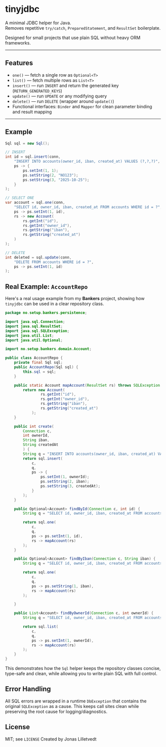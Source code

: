 # tinyjdbc

A minimal JDBC helper for Java.  
Removes repetitive `try/catch`, `PreparedStatement`, and `ResultSet` boilerplate.

Designed for small projects that use plain SQL without heavy ORM frameworks.

---

## Features

- `one()` — fetch a single row as `Optional<T>`
- `list()` — fetch multiple rows as `List<T>`
- `insert()` — run `INSERT` and return the generated key (`RETURN_GENERATED_KEYS`)
- `update()` — run `UPDATE` or any modifying query
- `delete()` — run `DELETE` (wrapper around `update()`)
- Functional interfaces: `Binder` and `Mapper` for clean parameter binding and result mapping

---

## Example

```java
Sql sql = new Sql();

// INSERT
int id = sql.insert(conn,
    "INSERT INTO accounts(owner_id, iban, created_at) VALUES (?,?,?)",
    ps -> {
        ps.setInt(1, 1);
        ps.setString(2, "NO123");
        ps.setString(3, "2025-10-25");
    }
);

// SELECT ONE
var account = sql.one(conn,
    "SELECT id, owner_id, iban, created_at FROM accounts WHERE id = ?",
    ps -> ps.setInt(1, id),
    rs -> new Account(
        rs.getInt("id"),
        rs.getInt("owner_id"),
        rs.getString("iban"),
        rs.getString("created_at")
    )
);

// DELETE
int deleted = sql.update(conn,
    "DELETE FROM accounts WHERE id = ?",
    ps -> ps.setInt(1, id)
);
```

## Real Example: `AccountRepo`

Here's a real usage example from my **Bankers** project, showing how `tinyjdbc` can be used in a clear repository class.

```java
package no.setup.bankers.persistence;

import java.sql.Connection;
import java.sql.ResultSet;
import java.sql.SQLException;
import java.util.List;
import java.util.Optional;

import no.setup.bankers.domain.Account;

public class AccountRepo {
    private final Sql sql;
    public AccountRepo(Sql sql) {
        this.sql = sql;
    }

    public static Account mapAccount(ResultSet rs) throws SQLException {
        return new Account(
                rs.getInt("id"),
                rs.getInt("owner_id"),
                rs.getString("iban"),
                rs.getString("created_at")
            );
    }

    public int create(
        Connection c,
        int ownerId,
        String iban,
        String createdAt
        ) {
        String q = "INSERT INTO accounts(owner_id, iban, created_at) VALUES (?, ?, ?)";
        return sql.insert(
            c,
            q,
            ps -> {
                ps.setInt(1, ownerId);
                ps.setString(2, iban);
                ps.setString(3, createdAt);
            }
        );
    }

    public Optional<Account> findById(Connection c, int id) {
        String q = "SELECT id, owner_id, iban, created_at FROM accounts WHERE id = ?";

        return sql.one(
            c,
            q,
            ps -> ps.setInt(1, id),
            rs -> mapAccount(rs)
        );
    }

    public Optional<Account> findByIban(Connection c, String iban) {
        String q = "SELECT id, owner_id, iban, created_at FROM accounts WHERE iban = ?";

        return sql.one(
            c,
            q,
            ps -> ps.setString(1, iban),
            rs -> mapAccount(rs)
        );

    }

    public List<Account> findByOwnerId(Connection c, int ownerId) {
        String q = "SELECT id, owner_id, iban, created_at FROM accounts WHERE owner_id = ?";

        return sql.list(
            c,
            q,
            ps -> ps.setInt(1, ownerId),
            rs -> mapAccount(rs)
        );
    }
}
```

This demonstrates how the `Sql` helper keeps the repository classes concise, type-safe and clean, while allowing you to write plain SQL with full control.

## Error Handling

All SQL errors are wrapped in a runtime `DbException` that contains the original `SQLException` as a cause.
This keeps call sites clean while preserving the root cause for logging/diagnostics.

## License
MIT; see `LICENSE`
Created by Jonas Lilletvedt
